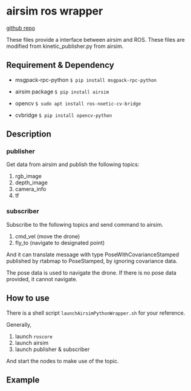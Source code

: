 # airsim ros wrapper

[github repo](https://github.com/pause582/airsim_python_wrapper)

These files provide a interface between airsim and ROS.
These files are modified from kinetic_publisher.py from airsim.

## Requirement & Dependency

* msgpack-rpc-python
`$ pip install msgpack-rpc-python`

* airsim package
`$ pip install airsim`

* opencv
`$ sudo apt install ros-noetic-cv-bridge`

* cvbridge
`$ pip install opencv-python`

## Description

### publisher

Get data from airsim and publish the following topics:
1. rgb_image
2. depth_image
3. camera_info
4. tf 

### subscriber

Subscribe to the following topics and send command to airsim.
1. cmd_vel (move the drone)
2. fly_to (navigate to designated point)

And it can translate message with type PoseWithCovarianceStamped published by rtabmap to PoseStamped, by ignoring covariance data.

The pose data is used to navigate the drone.
If there is no pose data provided, it cannot navigate.


## How to use

There is a shell script `launchAirsimPythonWrapper.sh` for your reference.

Generally,

1. launch `roscore`
2. launch airsim
3. launch publisher & subscriber

And start the nodes to make use of the topic.

## Example



